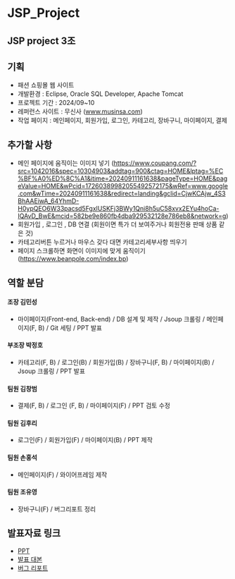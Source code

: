 # JSP_Project
## JSP project 3조
  
## 기획
- 패션 쇼핑몰 웹 사이트
- 개발환경 : Eclipse, Oracle SQL Developer, Apache Tomcat
- 프로젝트 기간 : 2024/09~10
- 레퍼런스 사이트 : 무신사 (www.musinsa.com)
- 작업 페이지 : 메인페이지, 회원가입, 로그인, 카테고리, 장바구니, 마이페이지, 결제
 
## 추가할 사항
- 메인 페이지에 움직이는 이미지 넣기 (https://www.coupang.com/?src=1042016&spec=10304903&addtag=900&ctag=HOME&lptag=%EC%BF%A0%ED%8C%A1&itime=20240911161638&pageType=HOME&pageValue=HOME&wPcid=17260389982055492572175&wRef=www.google.com&wTime=20240911161638&redirect=landing&gclid=CjwKCAjw_4S3BhAAEiwA_64YhmD-H0ypQEO6W33pacsd5FgxlUSKFj3BWy1Qni8h5uC58xvx2EYu4hoCa-IQAvD_BwE&mcid=582be9e860fb4dba929532128e786eb8&network=g)
- 회원가입 , 로그인 , DB 연결 (회원이면 특가 더 보여주거나 회원전용 판매 상품 같은 것)
- 카테고리버튼 누르거나 마우스 갖다 대면 카테고리세부사항 띄우기
- 페이지 스크롤하면 화면이 이미지에 맞게 움직이기 (https://www.beanpole.com/index.bp)

## 역할 분담
#### 조장 김민성
- 마이페이지(Front-end, Back-end) / DB 설계 및 제작 / Jsoup 크롤링 / 메인페이지(F, B) / Git 세팅 / PPT 발표

#### 부조장 박정호
- 카테고리(F, B) / 로그인(B) / 회원가입(B) / 장바구니(F, B) / 마이페이지(B) / Jsoup 크롤링 / PPT 발표

#### 팀원 김창범
- 결제(F, B) / 로그인 (F, B) / 마이페이지(F) / PPT 검토 수정

#### 팀원 김후리
- 로그인(F) / 회원가입(F) / 마이페이지(B) / PPT 제작
  
#### 팀원 손홍석
- 메인페이지(F) / 와이어프레임 제작

#### 팀원 조유영
- 장바구니(F) / 버그리포트 정리

## 발표자료 링크
- [PPT](https://docs.google.com/presentation/d/1IGEmHusgiLpn3clZe5-6HE_ZGcPviR37/edit?usp=sharing&ouid=103958824280178808603&rtpof=true&sd=true)
- [발표 대본](https://docs.google.com/document/d/19Gw2rSmGd10lAWRf2lrgyFRLPusIcHUMQusU9WExq74/edit?usp=sharing)
- [버그 리포트](https://docs.google.com/spreadsheets/d/1Wd2aEn0XFTGkbarRR41pWAqGu5akTeFQTQ0lZvBtZZQ/edit?usp=sharing)


